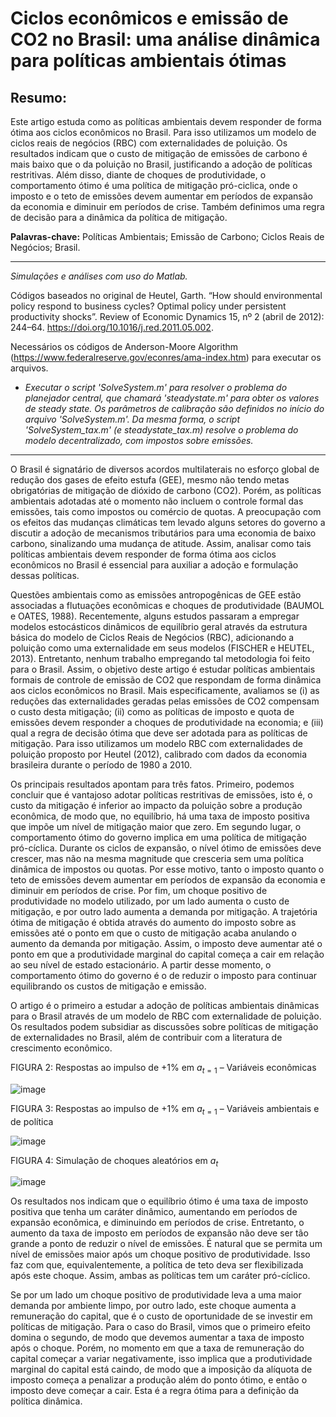 # Ciclos econômicos e emissão de CO2 no Brasil: uma análise dinâmica para políticas ambientais ótimas



## Resumo: 

Este artigo estuda como as políticas ambientais devem responder de forma ótima aos ciclos econômicos no Brasil. Para isso utilizamos um modelo de ciclos reais de negócios (RBC) com externalidades de poluição. Os resultados indicam que o custo de mitigação de emissões de carbono é mais baixo que o da poluição no Brasil, justificando a adoção de políticas restritivas. Além disso, diante de choques de produtividade, o comportamento ótimo é uma política de mitigação pró-ciclica, onde o imposto e o teto de emissões devem aumentar em períodos de expansão da economia e diminuir em períodos de crise. Também definimos uma regra de decisão para a dinâmica da política de mitigação.

**Palavras-chave:** Políticas Ambientais; Emissão de Carbono; Ciclos Reais de Negócios; Brasil.

***

*Simulações e análises com uso do Matlab.*

Códigos baseados no original de Heutel, Garth. “How should environmental policy respond to business cycles? Optimal policy under persistent productivity shocks”. Review of Economic Dynamics 15, nº 2 (abril de 2012): 244–64. https://doi.org/10.1016/j.red.2011.05.002.

Necessários os códigos de Anderson-Moore Algorithm (https://www.federalreserve.gov/econres/ama-index.htm) para executar os arquivos.

- *Executar o script 'SolveSystem.m' para resolver o problema do planejador central, que chamará 'steadystate.m' para obter os valores de steady state. Os parâmetros de calibração são definidos no início do arquivo 'SolveSystem.m'.
Da mesma forma, o script 'SolveSystem_tax.m' (e steadystate_tax.m) resolve o problema do modelo decentralizado, com impostos sobre emissões.*

***

O Brasil é signatário de diversos acordos multilaterais no esforço global de redução dos gases de efeito estufa (GEE), mesmo não tendo metas obrigatórias de mitigação de dióxido de carbono (CO2). Porém, as políticas ambientais adotadas até o momento não incluem o controle formal das emissões, tais como impostos ou comércio de quotas. A preocupação com os efeitos das mudanças climáticas tem levado alguns setores do governo a discutir a adoção de mecanismos tributários para uma economia de baixo carbono, sinalizando uma mudança de atitude. Assim, analisar como tais políticas ambientais devem responder de forma ótima aos ciclos econômicos no Brasil é essencial para auxiliar a adoção e formulação dessas políticas.

Questões ambientais como as emissões antropogênicas de GEE estão associadas a flutuações econômicas e choques de produtividade (BAUMOL e OATES, 1988). Recentemente, alguns estudos passaram a empregar modelos estocásticos dinâmicos de equilíbrio geral através da estrutura básica do modelo de Ciclos Reais de Negócios (RBC), adicionando a poluição como uma externalidade em seus modelos (FISCHER e HEUTEL, 2013). Entretanto, nenhum trabalho empregando tal metodologia foi feito para o Brasil. Assim, o objetivo deste artigo é estudar políticas ambientais formais de controle de emissão de CO2 que respondam de forma dinâmica aos ciclos econômicos no Brasil. Mais especificamente, avaliamos se (i) as reduções das externalidades geradas pelas emissões de CO2 compensam o custo desta mitigação; (ii) como as políticas de imposto e quota de emissões devem responder a choques de produtividade na economia; e (iii) qual a regra de decisão ótima que deve ser adotada para as políticas de mitigação. Para isso utilizamos um modelo RBC com externalidades de poluição proposto por Heutel (2012), calibrado com dados da economia brasileira durante o período de 1980 a 2010.

Os principais resultados apontam para três fatos. Primeiro, podemos concluir que é vantajoso adotar políticas restritivas de emissões, isto é, o custo da mitigação é inferior ao impacto da poluição sobre a produção econômica, de modo que, no equilíbrio, há uma taxa de imposto positiva que impõe um nível de mitigação maior que zero. Em segundo lugar, o comportamento ótimo do governo implica em uma política de mitigação pró-cíclica. Durante os ciclos de expansão, o nível ótimo de emissões deve crescer, mas não na mesma magnitude que cresceria sem uma política dinâmica de impostos ou quotas. Por esse motivo, tanto o imposto quanto o teto de emissões devem aumentar em períodos de expansão da economia e diminuir em períodos de crise. Por fim, um choque positivo de produtividade no modelo utilizado, por um lado aumenta o custo de mitigação, e por outro lado aumenta a demanda por mitigação. A trajetória ótima de mitigação é obtida através do aumento do imposto sobre as emissões até o ponto em que o custo de mitigação acaba anulando o aumento da demanda por mitigação. Assim, o imposto deve aumentar até o ponto em que a produtividade marginal do capital começa a cair em relação ao seu nível de estado estacionário. A partir desse momento, o comportamento ótimo do governo é o de reduzir o imposto para continuar equilibrando os custos de mitigação e emissão.

O artigo é o primeiro a estudar a adoção de políticas ambientais dinâmicas para o Brasil através de um modelo de RBC com externalidade de poluição. Os resultados podem subsidiar as discussões sobre políticas de mitigação de externalidades no Brasil, além de contribuir com a literatura de crescimento econômico.


FIGURA 2: Respostas ao impulso de +1% em $a_{t=1}$ – Variáveis econômicas

![image](https://github.com/raguirreleal/rbc_macro_ambiental--Matlab/assets/144735714/0f42e7c0-e5b7-49a0-85c4-fb4bdf7f4a2a)


FIGURA 3: Respostas ao impulso de +1% em $a_{t=1}$ – Variáveis ambientais e de política

![image](https://github.com/raguirreleal/rbc_macro_ambiental--Matlab/assets/144735714/f8fb6301-7186-4a27-b972-e26ec5b03969)


FIGURA 4: Simulação de choques aleatórios em $a_t$

![image](https://github.com/raguirreleal/rbc_macro_ambiental--Matlab/assets/144735714/e6a66348-1185-4385-8782-e191a8e6ccf4)


Os resultados nos indicam que o equilíbrio ótimo é uma taxa de imposto positiva que tenha um caráter dinâmico, aumentando em períodos de expansão econômica, e diminuindo em períodos de crise. Entretanto, o aumento da taxa de imposto em períodos de expansão não deve ser tão grande a ponto de reduzir o nível de emissões. É natural que se permita um nível de emissões maior após um choque positivo de produtividade. Isso faz com que, equivalentemente, a política de teto deva ser flexibilizada após este choque. Assim, ambas as políticas tem um caráter pró-cíclico. 

Se por um lado um choque positivo de produtividade leva a uma maior demanda por ambiente limpo, por outro lado, este choque aumenta a remuneração do capital, que é o custo de oportunidade de se investir em políticas de mitigação. Para o caso do Brasil, vimos que o primeiro efeito domina o segundo, de modo que devemos aumentar a taxa de imposto após o choque. Porém, no momento em que a taxa de remuneração do capital começar a variar negativamente, isso implica que a produtividade marginal do capital está caindo, de modo que a imposição da alíquota de imposto começa a penalizar a produção além do ponto ótimo, e então o imposto deve começar a cair. Esta é a regra ótima para a definição da política dinâmica.


